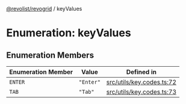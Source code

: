 [@revolist/revogrid](README.md) / keyValues

# Enumeration: keyValues

## Enumeration Members

| Enumeration Member | Value | Defined in |
| ------ | ------ | ------ |
| `ENTER` | `"Enter"` | [src/utils/key.codes.ts:72](https://github.com/revolist/revogrid/blob/7dbd661cfbca0ebdb4daac15bcf7a7879e23703b/src/utils/key.codes.ts#L72) |
| `TAB` | `"Tab"` | [src/utils/key.codes.ts:73](https://github.com/revolist/revogrid/blob/7dbd661cfbca0ebdb4daac15bcf7a7879e23703b/src/utils/key.codes.ts#L73) |
